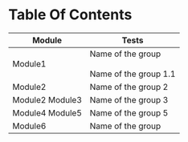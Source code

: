 # Table Of Contents
| Module | Tests |
| ----------- | ----------- |
| Module1 | Name of the group<br /><br />Name of the group 1.1 |
| Module2 | Name of the group 2 |
| Module2 Module3 | Name of the group 3 |
| Module4 Module5 | Name of the group 5 |
| Module6 | Name of the group |
